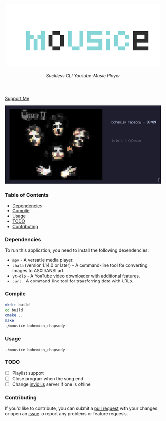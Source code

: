 
<p align="center">
    <img src="images/logo.png">
</p>

<h6 align="center">
Suckless CLI YouTube-Music Player
    </h6>

<h1></h1>

<br>

<div style="display: inline;" align="center">
    <a href="">
        Support Me
    </a>
</div>

<br>

<p align="center">
    <img src="images/screen.png">
</p>

### Table of Contents

- [Dependencies](#dependencies)
- [Compile](#compile)
- [Usage](#usage)
- [TODO](#todo)
- [Contributing](#contributing)

### Dependencies

To run this application, you need to install the following dependencies:

- `mpv` - A versatile media player.
- `chafa` (version 1.14.0 or later) - A command-line tool for converting images to ASCII/ANSI art.
- `yt-dlp` - A YouTube video downloader with additional features.
- `curl` - A command-line tool for transferring data with URLs.

### Compile

```bash
mkdir build
cd build
cmake ..
make
./mousice bohemian_rhapsody
```

### Usage
`./mousice bohemian_rhapsody`

### TODO
- [ ] Playlist support
- [ ] Close program when the song end
- [ ] Change [invidius](https://docs.invidious.io/instances/) server if one is offline
### Contributing
If you'd like to contribute, you can submit a [pull request](https://github.com/rdWei/mousice/pulls) with your changes or open an [issue](https://github.com/rdWei/mousice/pulls) to report any problems or feature requests.
